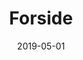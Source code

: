 ---
layout: "layouts/frontpage.njk"
title: "Forside"
description: Beskrivelse af hvad siden handler om.
hero_heading: "Digitale løsninger der skaber resultater"
tags:
  - nav
navtitle: Forside
date: "2019-05-01"
---